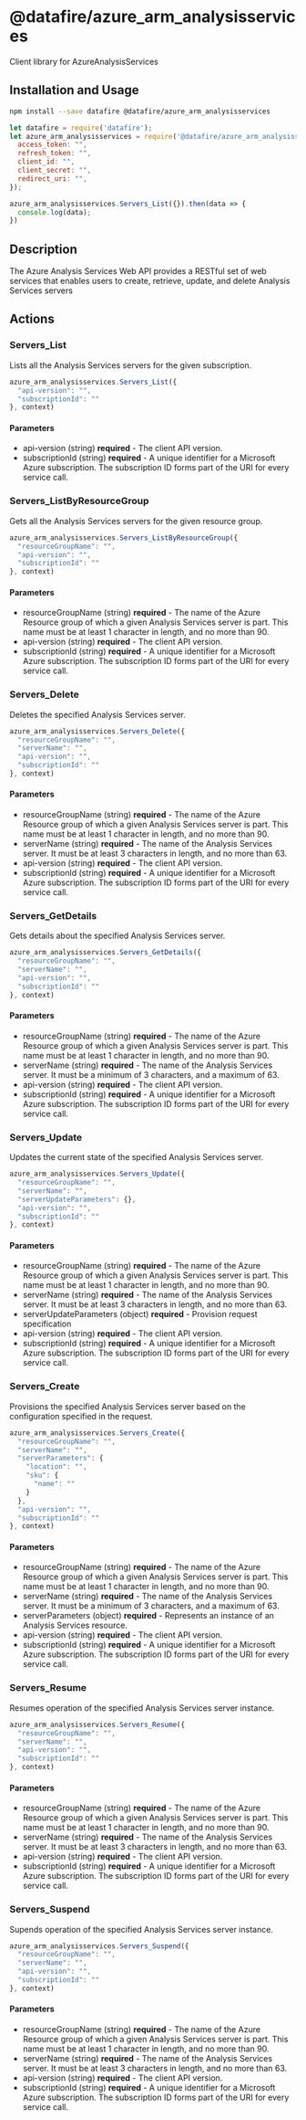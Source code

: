 # @datafire/azure_arm_analysisservices

Client library for AzureAnalysisServices

## Installation and Usage
```bash
npm install --save datafire @datafire/azure_arm_analysisservices
```

```js
let datafire = require('datafire');
let azure_arm_analysisservices = require('@datafire/azure_arm_analysisservices').create({
  access_token: "",
  refresh_token: "",
  client_id: "",
  client_secret: "",
  redirect_uri: "",
});

azure_arm_analysisservices.Servers_List({}).then(data => {
  console.log(data);
})
```

## Description
The Azure Analysis Services Web API provides a RESTful set of web services that enables users to create, retrieve, update, and delete Analysis Services servers

## Actions
### Servers_List
Lists all the Analysis Services servers for the given subscription.


```js
azure_arm_analysisservices.Servers_List({
  "api-version": "",
  "subscriptionId": ""
}, context)
```

#### Parameters
* api-version (string) **required** - The client API version.
* subscriptionId (string) **required** - A unique identifier for a Microsoft Azure subscription. The subscription ID forms part of the URI for every service call.

### Servers_ListByResourceGroup
Gets all the Analysis Services servers for the given resource group.


```js
azure_arm_analysisservices.Servers_ListByResourceGroup({
  "resourceGroupName": "",
  "api-version": "",
  "subscriptionId": ""
}, context)
```

#### Parameters
* resourceGroupName (string) **required** - The name of the Azure Resource group of which a given Analysis Services server is part. This name must be at least 1 character in length, and no more than 90.
* api-version (string) **required** - The client API version.
* subscriptionId (string) **required** - A unique identifier for a Microsoft Azure subscription. The subscription ID forms part of the URI for every service call.

### Servers_Delete
Deletes the specified Analysis Services server.


```js
azure_arm_analysisservices.Servers_Delete({
  "resourceGroupName": "",
  "serverName": "",
  "api-version": "",
  "subscriptionId": ""
}, context)
```

#### Parameters
* resourceGroupName (string) **required** - The name of the Azure Resource group of which a given Analysis Services server is part. This name must be at least 1 character in length, and no more than 90.
* serverName (string) **required** - The name of the Analysis Services server. It must be at least 3 characters in length, and no more than 63.
* api-version (string) **required** - The client API version.
* subscriptionId (string) **required** - A unique identifier for a Microsoft Azure subscription. The subscription ID forms part of the URI for every service call.

### Servers_GetDetails
Gets details about the specified Analysis Services server.


```js
azure_arm_analysisservices.Servers_GetDetails({
  "resourceGroupName": "",
  "serverName": "",
  "api-version": "",
  "subscriptionId": ""
}, context)
```

#### Parameters
* resourceGroupName (string) **required** - The name of the Azure Resource group of which a given Analysis Services server is part. This name must be at least 1 character in length, and no more than 90.
* serverName (string) **required** - The name of the Analysis Services server. It must be a minimum of 3 characters, and a maximum of 63.
* api-version (string) **required** - The client API version.
* subscriptionId (string) **required** - A unique identifier for a Microsoft Azure subscription. The subscription ID forms part of the URI for every service call.

### Servers_Update
Updates the current state of the specified Analysis Services server.


```js
azure_arm_analysisservices.Servers_Update({
  "resourceGroupName": "",
  "serverName": "",
  "serverUpdateParameters": {},
  "api-version": "",
  "subscriptionId": ""
}, context)
```

#### Parameters
* resourceGroupName (string) **required** - The name of the Azure Resource group of which a given Analysis Services server is part. This name must be at least 1 character in length, and no more than 90.
* serverName (string) **required** - The name of the Analysis Services server. It must be at least 3 characters in length, and no more than 63.
* serverUpdateParameters (object) **required** - Provision request specification
* api-version (string) **required** - The client API version.
* subscriptionId (string) **required** - A unique identifier for a Microsoft Azure subscription. The subscription ID forms part of the URI for every service call.

### Servers_Create
Provisions the specified Analysis Services server based on the configuration specified in the request.


```js
azure_arm_analysisservices.Servers_Create({
  "resourceGroupName": "",
  "serverName": "",
  "serverParameters": {
    "location": "",
    "sku": {
      "name": ""
    }
  },
  "api-version": "",
  "subscriptionId": ""
}, context)
```

#### Parameters
* resourceGroupName (string) **required** - The name of the Azure Resource group of which a given Analysis Services server is part. This name must be at least 1 character in length, and no more than 90.
* serverName (string) **required** - The name of the Analysis Services server. It must be a minimum of 3 characters, and a maximum of 63.
* serverParameters (object) **required** - Represents an instance of an Analysis Services resource.
* api-version (string) **required** - The client API version.
* subscriptionId (string) **required** - A unique identifier for a Microsoft Azure subscription. The subscription ID forms part of the URI for every service call.

### Servers_Resume
Resumes operation of the specified Analysis Services server instance.


```js
azure_arm_analysisservices.Servers_Resume({
  "resourceGroupName": "",
  "serverName": "",
  "api-version": "",
  "subscriptionId": ""
}, context)
```

#### Parameters
* resourceGroupName (string) **required** - The name of the Azure Resource group of which a given Analysis Services server is part. This name must be at least 1 character in length, and no more than 90.
* serverName (string) **required** - The name of the Analysis Services server. It must be at least 3 characters in length, and no more than 63.
* api-version (string) **required** - The client API version.
* subscriptionId (string) **required** - A unique identifier for a Microsoft Azure subscription. The subscription ID forms part of the URI for every service call.

### Servers_Suspend
Supends operation of the specified Analysis Services server instance.


```js
azure_arm_analysisservices.Servers_Suspend({
  "resourceGroupName": "",
  "serverName": "",
  "api-version": "",
  "subscriptionId": ""
}, context)
```

#### Parameters
* resourceGroupName (string) **required** - The name of the Azure Resource group of which a given Analysis Services server is part. This name must be at least 1 character in length, and no more than 90.
* serverName (string) **required** - The name of the Analysis Services server. It must be at least 3 characters in length, and no more than 63.
* api-version (string) **required** - The client API version.
* subscriptionId (string) **required** - A unique identifier for a Microsoft Azure subscription. The subscription ID forms part of the URI for every service call.

